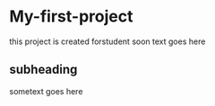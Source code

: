 # My-first-project
this project is created forstudent
soon text goes here

## subheading
sometext goes here
